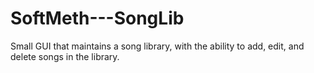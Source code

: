 # SoftMeth---SongLib
Small GUI that maintains a song library, with the ability to add, edit, and delete songs in the library.
